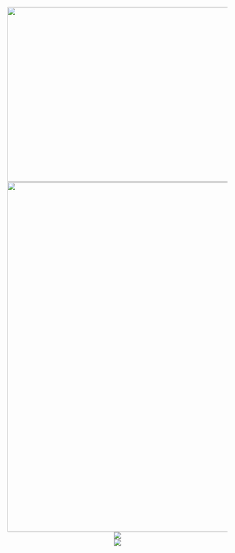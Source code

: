 <!--![MasterHead](https://i.pinimg.com/originals/6a/fc/cf/6afccf8e195254fbfcb454df97c03c83.gif)-->

<!--[![](https://visitcount.itsvg.in/api?id=y4na&icon=0&color=6)](https://visitcount.itsvg.in) -->

<p align="center">

  <img width="800px" height="400px" src="https://images-wixmp-ed30a86b8c4ca887773594c2.wixmp.com/f/fc3584b9-ef3c-44fd-a3b8-5e43c2e3e2fa/dhjxksc-6c15a3a2-e506-4563-ba00-370ca7588f1e.png?token=eyJ0eXAiOiJKV1QiLCJhbGciOiJIUzI1NiJ9.eyJzdWIiOiJ1cm46YXBwOjdlMGQxODg5ODIyNjQzNzNhNWYwZDQxNWVhMGQyNmUwIiwiaXNzIjoidXJuOmFwcDo3ZTBkMTg4OTgyMjY0MzczYTVmMGQ0MTVlYTBkMjZlMCIsIm9iaiI6W1t7InBhdGgiOiJcL2ZcL2ZjMzU4NGI5LWVmM2MtNDRmZC1hM2I4LTVlNDNjMmUzZTJmYVwvZGhqeGtzYy02YzE1YTNhMi1lNTA2LTQ1NjMtYmEwMC0zNzBjYTc1ODhmMWUucG5nIn1dXSwiYXVkIjpbInVybjpzZXJ2aWNlOmZpbGUuZG93bmxvYWQiXX0.BhRl76rY3l22ujiK79vNec2cz6BPCbjnXzDUA_7iG9k"/>
  <br>
  <img width="800px" src="https://media1.tenor.com/m/AsYo3TWksEAAAAAd/aespa-armageddon-aespa.gif"/>
  <br>
  <img src="https://github-readme-streak-stats.herokuapp.com/?user=y4na&theme=aura&hide_border=false"/>
  <br>
  <img src="https://github-readme-stats.vercel.app/api/top-langs/?username=y4na&theme=aura&hide_border=false&include_all_commits=true&count_private=false&layout=compact"/>
</p>



